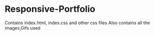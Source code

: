 # Responsive-Portfolio
Contains index.html, index.css and other css files
Also contains all the images,Gifs used
